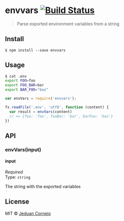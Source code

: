 # envvars [![Build Status](https://travis-ci.org/jeduan/envvars.svg?branch=master)](https://travis-ci.org/jeduan/envvars)

> Parse exported environment variables from a string


## Install

```
$ npm install --save envvars
```


## Usage

```bash
$ cat .env
export FOO=foo
export FOO_BAR=bar
export BAR_FOO="baz"
```

```js
var envVars = require('envvars');

fs.readFile('.env', 'utf8', function (content) {
  var result = envVars(content)
  // => {foo: 'foo', fooBar: 'bar', barFoo: 'baz'}
})
```


## API

### envVars(input)

#### input

*Required*  
Type: `string`

The string with the exported variables

## License

MIT © [Jeduan Cornejo](https://github.com/jeduan)
